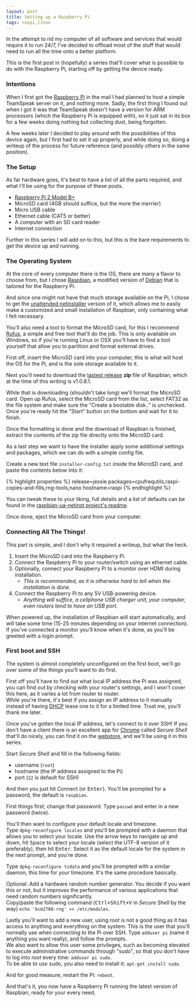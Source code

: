 ```yaml
---
layout: post
title: Setting up a Raspberry Pi
tags: raspi,linux
---
```

In the attempt to rid my computer of all software and services that would require it to run 24/7, I've decided to offload most of the stuff that would need to run all the time onto a better platform.

This is the first post in (hopefully) a series that'll cover what is possible to do with the Raspberry Pi, starting off by getting the device ready.
<!--more-->

### Intentions

When I first got the [Raspberry Pi](//www.raspberrypi.org/help/what-is-a-raspberry-pi/) in the mail I had planned to host a simple TeamSpeak server on it, and nothing more. Sadly, the first thing I found out when I got it was that TeamSpeak doesn't have a version for ARM processors (which the Raspberry Pi is equipped with), so it just sat in its box for a few weeks doing nothing but collecting dust, being forgotten.

A few weeks later I decided to play around with the possibilities of this device again, but I first had to set it up properly, and while doing so, doing a writeup of the process for future reference (and possibly others in the same position).

### The Setup

As far hardware goes, it's best to have a list of all the parts required, and what I'll be using for the purpose of these posts.

- [Raspberry Pi 2 Model B+](//www.raspberrypi.org/products/model-b-plus/)
- MicroSD card (4GB should suffice, but the more the merrier)
- Micro USB cable
- Ethernet cable (CAT5 or better)
- A computer with an SD card reader
- Internet connection

Further in this series I will add on to this, but this is the bare requirements to get the device up and running.

### The Operating System

At the core of every computer there is the OS, there are many a flavor to choose from, but I chose [Raspbian](//www.raspbian.org/), a modified version of [Debian](//www.debian.org/) that is tailored for the Raspberry Pi.

And since one might not have that much storage available on the Pi, I chose to get the [unattended netinstaller](//github.com/debian-pi/raspbian-ua-netinst) version of it, which allows me to easily make a customized and small installation of Raspbian, only containing what I felt necessary.

You'll also need a tool to format the MicroSD card, for this I recommend [Rufus](//rufus.akeo.ie/), a simple and free tool that'll do the job. This is only available on Windows, so if you're running Linux or OSX you'll have to find a tool yourself that allow you to partition and format external drives.

First off, insert the MicroSD card into your computer, this is what will host the OS for the Pi, and is the sole storage available to it.

Next you'll need to download the [lastest release](//github.com/debian-pi/raspbian-ua-netinst/releases/latest) **zip** file of Raspbian, which at the time of this writing is v1.0.8.1.

While that is downloading (shouldn't take long) we'll format the MicroSD card. Open up Rufus, select the MicroSD card from the list, select FAT32 as the file system and make sure the "Create a bootable disk.." is unchecked. Once you're ready hit the "Start" button on the bottom and wait for it to finish.

Once the formatting is done and the download of Raspbian is finished, extract the contents of the zip file directly onto the MicroSD card.

As a last step we want to have the installer apply some additional settings and packages, which we can do with a simple config file.

Create a new text file `installer-config.txt` inside the MicroSD card, and paste the contents below into it:

{% highlight properties %}
release=jessie
packages=cpufrequtils,raspi-copies-and-fills,rng-tools,nano
hostname=raspi
{% endhighlight %}

You can tweak these to your liking, full details and a list of defaults can be found in the [raspbian-ua-netinst project's readme](//github.com/debian-pi/raspbian-ua-netinst#installer-customization).

Once done, eject the MicroSD card from your computer.

### Connecting All The Things!

This part is simple, and I don't why it required a writeup, but what the heck.

1. Insert the MicroSD card into the Raspberry Pi.
2. Connect the Raspberry Pi to your router/switch using an ethernet cable.
3. Optionally, connect your Raspberry Pi to a monitor over HDMI during installation.
	- *This is recommended, as it is otherwise hard to tell when the installation is done.*
4. Connect the Raspberry Pi to any 5V USB-powering device.
	- *Anything will suffice, a cellphone USB charger unit, your computer, even routers tend to have an USB port.*

When powered up, the installation of Raspbian will start automatically, and will take some time (15-25 minutes depending on your internet connection).
If you've connected a monitor you'll know when it's done, as you'll be greeted with a login prompt.

### First boot and SSH

The system is almost completely unconfigured on the first boot, we'll go over some of the things you'll want to do first.

First off you'll have to find out what local IP address the Pi was assigned, you can find out by checking with your router's settings, and I won't cover this here, as it varies a lot from router to router.  
While you're there, it's best if you assign an IP address to it manually instead of having [DHCP](https://en.wikipedia.org/wiki/Dynamic_Host_Configuration_Protocol) lease one to it for a limited time. Trust me, you'll thank me later.

Once you've gotten the local IP address, let's connect to it over SSH! If you don't have a client there is an excellent app for [Chrome](//www.google.com/chrome/browser/) called *Secure Shell* that'll do nicely, you can find it on the [webstore](//chrome.google.com/webstore/detail/secure-shell/pnhechapfaindjhompbnflcldabbghjo), and we'll be using it in this series.

Start *Secure Shell* and fill in the following fields:

- username (`root`)
- hostname (the IP address assigned to the Pi)
- port (`22` is default for SSH)

And then you just hit Connect (or <kbd>Enter</kbd>). You'll be prompted for a password, the default is `raspbian`.

First things first; change that password. Type `passwd` and enter in a new password (twice).

You'll then want to configure your default locale and timezone.  
Type `dpkg-reconfigure locales` and you'll be prompted with a daemon that allows you to select your locale. Use the arrow keys to navigate up and down, hit <kbd>Space</kbd> to select your locale (select the UTF-8 version of it preferably), then hit <kbd>Enter</kbd>. Select it as the default locale for the system in the next prompt, and you're done.

Type `dpkg-reconfigure tzdata` and you'll be prompted with a similar daemon, this time for your timezone. It's the same procedure basically.

Optional: Add a hardware random number generator. You decide if you want this or not, but it improves the performance of various applications that need random numbers significantly.  
Copy/paste the following command (<kbd>Ctrl+Shift+V</kbd> in *Secure Shell* by the way) `echo 'bcm2708-rng' >> /etc/modules`.

Lastly you'll want to add a new user, using *root* is not a good thing as it has access to anything and everything on the system. This is the user that you'll normally use when connecting to the Pi over SSH.
Type `adduser pi` (name it anything you want really), and follow the prompts.  
We also want to allow this user some privileges, such as becoming elevated to execute administrative commands through "sudo", so that you don't have to log into *root* every time: `adduser pi sudo`.  
To be able to _use_ sudo, you also need to install it: `apt-get install sudo`.

And for good measure, restart the Pi: `reboot`.

And that's it, you now have a Raspberry Pi running the latest version of Raspbian, ready for your every need.
